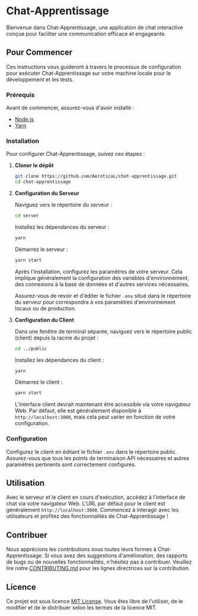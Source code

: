 
# Chat-Apprentissage

Bienvenue dans Chat-Apprentissage, une application de chat interactive conçue pour faciliter une communication efficace et engageante.

## Pour Commencer

Ces instructions vous guideront à travers le processus de configuration pour exécuter Chat-Apprentissage sur votre machine locale pour le développement et les tests.

### Prérequis

Avant de commencer, assurez-vous d'avoir installé :
- [Node.js](https://nodejs.org/)
- [Yarn](https://yarnpkg.com/)

### Installation

Pour configurer Chat-Apprentissage, suivez ces étapes :

1. **Cloner le dépôt**

   ```bash
   git clone https://github.com/AeroticaL/chat-apprentissage.git
   cd chat-apprentissage
   ```

2. **Configuration du Serveur**

   Naviguez vers le répertoire du serveur :

   ```bash
   cd server
   ```

   Installez les dépendances du serveur :

   ```bash
   yarn
   ```

   Démarrez le serveur :

   ```bash
   yarn start
   ```

   Après l'installation, configurez les paramètres de votre serveur. Cela implique généralement la configuration des variables d'environnement, des connexions à la base de données et d'autres services nécessaires.

   Assurez-vous de revoir et d'éditer le fichier `.env` situé dans le répertoire du serveur pour correspondre à vos paramètres d'environnement locaux ou de production.

3. **Configuration du Client**

   Dans une fenêtre de terminal séparée, naviguez vers le répertoire public (client) depuis la racine du projet :

   ```bash
   cd ../public
   ```

   Installez les dépendances du client :

   ```bash
   yarn
   ```

   Démarrez le client :

   ```bash
   yarn start
   ```

   L'interface client devrait maintenant être accessible via votre navigateur Web. Par défaut, elle est généralement disponible à `http://localhost:3000`, mais cela peut varier en fonction de votre configuration.

### Configuration

Configurez le client en éditant le fichier `.env` dans le répertoire public. Assurez-vous que tous les points de terminaison API nécessaires et autres paramètres pertinents sont correctement configurés.

## Utilisation

Avec le serveur et le client en cours d'exécution, accédez à l'interface de chat via votre navigateur Web. L'URL par défaut pour le client est généralement `http://localhost:3000`. Commencez à interagir avec les utilisateurs et profitez des fonctionnalités de Chat-Apprentissage !

## Contribuer

Nous apprécions les contributions sous toutes leurs formes à Chat-Apprentissage. Si vous avez des suggestions d'amélioration, des rapports de bugs ou de nouvelles fonctionnalités, n'hésitez pas à contribuer. Veuillez lire notre [CONTRIBUTING.md](CONTRIBUTING.md) pour les lignes directrices sur la contribution.

## Licence

Ce projet est sous licence [MIT License](LICENSE.md). Vous êtes libre de l'utiliser, de le modifier et de le distribuer selon les termes de la licence MIT.
